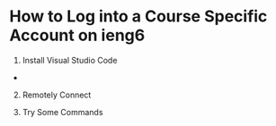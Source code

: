 # How to Log into a Course Specific Account on ieng6

1. Install Visual Studio Code
  - 

2. Remotely Connect


3. Try Some Commands
